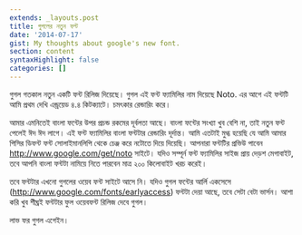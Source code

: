 ```yaml
---
extends: _layouts.post
title: গুগলের নতুন ফন্ট
date: '2014-07-17'
gist: My thoughts about google's new font.
section: content
syntaxHighlight: false
categories: []
---
```


গুগল গতকাল নতুন একটি ফন্ট রিলিজ দিয়েছে। গুগল এই ফন্ট ফ্যামিলির নাম দিয়েছে Noto. এর আগে এই ফন্টটি আমি প্রথম দেখি এন্ড্রয়েড ৪.৪ কিটক্যাটে। চমৎকার রেন্ডারিং করে।

আমার এমনিতেই বাংলা ফন্টের উপর প্রচন্ড রকমের দূর্বলতা আছে। বাংলা ফন্টের সংখ্যা খুব বেশি না, তাই নতুন ফন্ট পেলেই ঈদ ঈদ লাগে। এই ফন্ট ফ্যামিলির বাংলা ফন্টটার রেন্ডারিং দূর্দান্ত। আমি এতটাই মুগ্ধ হয়েছি যে আমি আমার পিসির ডিফন্ট ফন্ট সোলাইমানলিপি থেকে চেঞ্জ করে নটোতে দিয়ে দিয়েছি। আপনারা ফন্টটির প্রভিউ পাবেন <http://www.google.com/get/noto> সাইটে। যদিও সম্পূর্ন ফন্ট ফ্যামিলির সাইজ প্রায় দেড়শ মেগাবাইট, তবে আপনি বাংলা ফন্টটা নামিয়ে নিতে পারবেন মাত্র ২০০ কিলোবাইট খরচ করেই।

তবে ফন্টটার এখনো গুগলের ওয়েব ফন্ট সাইটে আসে নি। যদিও গুগল ফন্টের আর্লি একসেসে (<http://www.google.com/fonts/earlyaccess>) ফন্টটা দেয়া আছে, তবে সেটা বেটা ভার্সন। আশা করি খুব শীঘ্রই ফন্টটার ফুল ওয়েবফন্ট রিলিজ দেবে গুগল।

লাভ ফর গুগল এগেইন।

